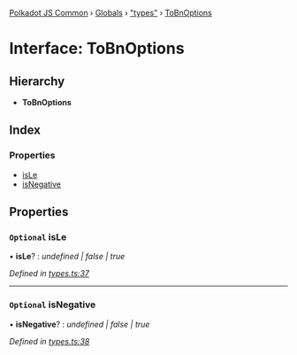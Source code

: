 [Polkadot JS Common](../README.md) › [Globals](../globals.md) › ["types"](../modules/_types_.md) › [ToBnOptions](_types_.tobnoptions.md)

# Interface: ToBnOptions

## Hierarchy

* **ToBnOptions**

## Index

### Properties

* [isLe](_types_.tobnoptions.md#optional-isle)
* [isNegative](_types_.tobnoptions.md#optional-isnegative)

## Properties

### `Optional` isLe

• **isLe**? : *undefined | false | true*

*Defined in [types.ts:37](https://github.com/polkadot-js/common/blob/d08cf8b5/packages/util/src/types.ts#L37)*

___

### `Optional` isNegative

• **isNegative**? : *undefined | false | true*

*Defined in [types.ts:38](https://github.com/polkadot-js/common/blob/d08cf8b5/packages/util/src/types.ts#L38)*
